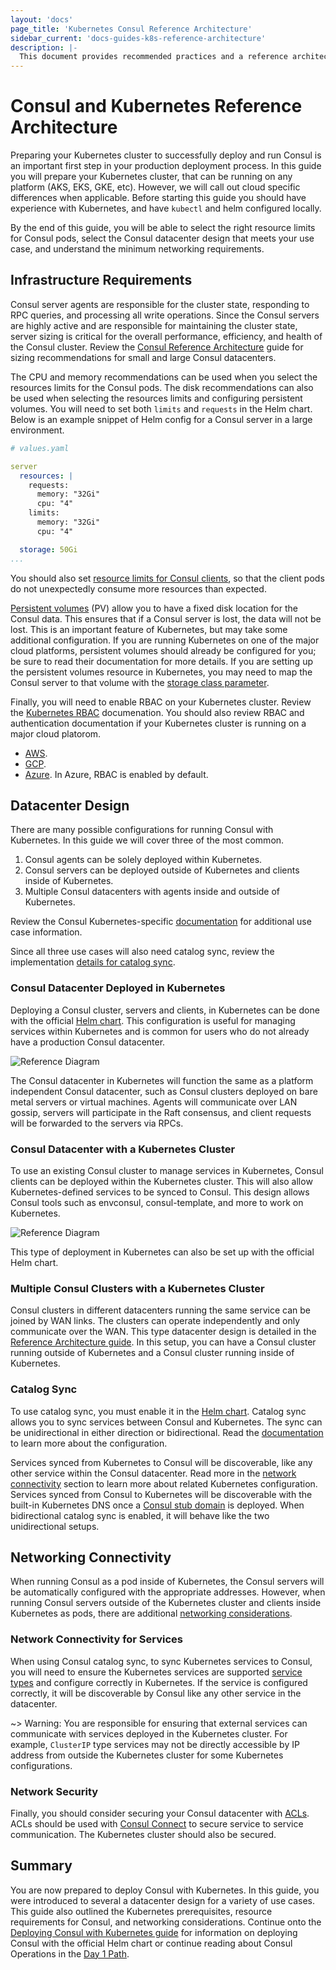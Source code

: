 ```yaml
---
layout: 'docs'
page_title: 'Kubernetes Consul Reference Architecture'
sidebar_current: 'docs-guides-k8s-reference-architecture'
description: |-
  This document provides recommended practices and a reference architecture.
---
```


# Consul and Kubernetes Reference Architecture

Preparing your Kubernetes cluster to successfully deploy and run Consul is an
important first step in your production deployment process. In this guide you
will prepare your Kubernetes cluster, that can be running on any platform
(AKS, EKS, GKE, etc). However, we will call out cloud specific differences when
applicable. Before starting this guide you should have experience with
Kubernetes, and have `kubectl` and helm configured locally.

By the end of this guide, you will be able to select the right resource limits
for Consul pods, select the Consul datacenter design that meets your use case,
and understand the minimum networking requirements.

## Infrastructure Requirements

Consul server agents are responsible for the cluster state, responding to RPC
queries, and processing all write operations. Since the Consul servers are
highly active and are responsible for maintaining the cluster state, server
sizing is critical for the overall performance, efficiency, and health of the
Consul cluster. Review the [Consul Reference
Architecture](/consul/advanced/day-1-operations/reference-architecture#consul-servers)
guide for sizing recommendations for small and large Consul datacenters.

The CPU and memory recommendations can be used when you select the resources
limits for the Consul pods. The disk recommendations can also be used when
selecting the resources limits and configuring persistent volumes. You will
need to set both `limits` and `requests` in the Helm chart. Below is an example
snippet of Helm config for a Consul server in a large environment.

```yaml
# values.yaml

server
  resources: |
    requests:
      memory: "32Gi"
      cpu: "4"
    limits:
      memory: "32Gi"
      cpu: "4"

  storage: 50Gi
...
```

You should also set [resource limits for Consul
clients](https://www.consul.io/docs/platform/k8s/helm.html#v-client-resources),
so that the client pods do not unexpectedly consume more resources than
expected.

[Persistent
volumes](https://kubernetes.io/docs/concepts/storage/persistent-volumes/) (PV)
allow you to have a fixed disk location for the Consul data. This ensures that
if a Consul server is lost, the data will not be lost. This is an important
feature of Kubernetes, but may take some additional configuration. If you are
running Kubernetes on one of the major cloud platforms, persistent volumes
should already be configured for you; be sure to read their documentation for more
details. If you are setting up the persistent volumes resource in Kubernetes, you may need
to map the Consul server to that volume with the [storage class
parameter](https://www.consul.io/docs/platform/k8s/helm.html#v-server-storageclass).

Finally, you will need to enable RBAC on your Kubernetes cluster. Review
the [Kubernetes
RBAC](https://kubernetes.io/docs/reference/access-authn-authz/rbac/) documenation. You
should also review RBAC and authentication documentation if your Kubernetes cluster
is running on a major cloud platorom.

- [AWS](https://docs.aws.amazon.com/eks/latest/userguide/managing-auth.html).
- [GCP](https://cloud.google.com/kubernetes-engine/docs/how-to/role-based-access-control).
- [Azure](https://docs.microsoft.com/en-us/cli/azure/aks?view=azure-cli-latest#az-aks-create). In Azure, RBAC is enabled by default.

## Datacenter Design

There are many possible configurations for running Consul with Kubernetes. In this guide
we will cover three of the most common.

1. Consul agents can be solely deployed within Kubernetes.
1. Consul servers
   can be deployed outside of Kubernetes and clients inside of Kubernetes.
1. Multiple Consul datacenters with agents inside and outside of Kubernetes.

Review the Consul Kubernetes-specific
[documentation](https://www.consul.io/docs/platform/k8s/index.html#use-cases)
for additional use case information.

Since all three use cases will also need catalog sync, review the
implementation [details for catalog sync](https://www.consul.io/docs/platform/k8s/service-sync.html).

### Consul Datacenter Deployed in Kubernetes

Deploying a Consul cluster, servers and clients, in Kubernetes can be done with
the official [Helm
chart](https://www.consul.io/docs/platform/k8s/helm.html#using-the-helm-chart).
This configuration is useful for managing services within Kubernetes and is
common for users who do not already have a production Consul datacenter.

![Reference Diagram](/assets/images/k8s-consul-simple.png 'Consul in Kubernetes Reference Diagram')

The Consul datacenter in Kubernetes will function the same as a platform
independent Consul datacenter, such as Consul clusters deployed on bare metal servers
or virtual machines. Agents will communicate over LAN gossip, servers
will participate in the Raft consensus, and client requests will be
forwarded to the servers via RPCs.

### Consul Datacenter with a Kubernetes Cluster

To use an existing Consul cluster to manage services in Kubernetes, Consul
clients can be deployed within the Kubernetes cluster. This will also allow
Kubernetes-defined services to be synced to Consul. This design allows Consul tools
such as envconsul, consul-template, and more to work on Kubernetes.

![Reference Diagram](/assets/images/k8s-cluster-consul-datacenter.png 'Consul and Kubernetes Reference Diagram')

This type of deployment in Kubernetes can also be set up with the official Helm
chart.

### Multiple Consul Clusters with a Kubernetes Cluster

Consul clusters in different datacenters running the same service can be joined
by WAN links. The clusters can operate independently and only communicate over
the WAN. This type datacenter design is detailed in the [Reference Architecture
guide](/consul/advanced/day-1-operations/reference-architecture#multiple-datacenters).
In this setup, you can have a Consul cluster running outside of Kubernetes and
a Consul cluster running inside of Kubernetes.

### Catalog Sync

To use catalog sync, you must enable it in the [Helm
chart](https://www.consul.io/docs/platform/k8s/helm.html#v-synccatalog).
Catalog sync allows you to sync services between Consul and Kubernetes. The
sync can be unidirectional in either direction or bidirectional. Read the
[documentation](https://www.consul.io/docs/platform/k8s/service-sync.html) to
learn more about the configuration.

Services synced from Kubernetes to Consul will be discoverable, like any other
service within the Consul datacenter. Read more in the [network
connectivity](#networking-connectivity) section to learn more about related
Kubernetes configuration. Services synced from Consul to Kubernetes will be
discoverable with the built-in Kubernetes DNS once a [Consul stub
domain](https://www.consul.io/docs/platform/k8s/dns.html) is deployed. When
bidirectional catalog sync is enabled, it will behave like the two
unidirectional setups.

## Networking Connectivity

When running Consul as a pod inside of Kubernetes, the Consul servers will be
automatically configured with the appropriate addresses. However, when running
Consul servers outside of the Kubernetes cluster and clients inside Kubernetes
as pods, there are additional [networking
considerations](/consul/advanced/day-1-operations/reference-architecture#network-connectivity).

### Network Connectivity for Services

When using Consul catalog sync, to sync Kubernetes services to Consul, you will
need to ensure the Kubernetes services are supported [service
types](https://www.consul.io/docs/platform/k8s/service-sync.html#kubernetes-service-types)
and configure correctly in Kubernetes. If the service is configured correctly,
it will be discoverable by Consul like any other service in the datacenter.

~> Warning: You are responsible for ensuring that external services can communicate
with services deployed in the Kubernetes cluster. For example, `ClusterIP` type services
may not be directly accessible by IP address from outside the Kubernetes cluster
for some Kubernetes configurations.

### Network Security

Finally, you should consider securing your Consul datacenter with
[ACLs](/consul/advanced/day-1-operations/production-acls). ACLs should be used with [Consul
Connect](https://www.consul.io/docs/platform/k8s/connect.html) to secure
service to service communication. The Kubernetes cluster should also be
secured.

## Summary

You are now prepared to deploy Consul with Kubernetes. In this
guide, you were introduced to several a datacenter design for a variety of use
cases. This guide also outlined the Kubernetes prerequisites, resource
requirements for Consul, and networking considerations. Continue onto the
[Deploying Consul with Kubernetes
guide](/consul/getting-started-k8s/helm-deploy) for
information on deploying Consul with the official Helm chart or continue
reading about Consul Operations in the [Day 1 Path](https://learn.hashicorp.com/consul/?track=advanced#advanced).
